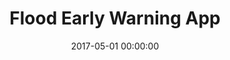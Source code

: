 ---
layout: inner
position: left
title: 'Flood Early Warning App'
lead_text: 'An Android app displaying real-time information on the water level of rivers in Jakarta.I worked on the frontend side / mobile app.'
tags: ['Java', 'Android SDK', 'OData']
featured_image: ['/img/posts/ews1-min.png','/img/posts/ews2-min.png']
date: 2017-05-01 00:00:00
categories: ['Android']
project_link: 'https://play.google.com/store/apps/details?id=com.dinassdadki1.ews'
button_icon: 'fab fa-google-play'
button_text: 'View on playstore'
order: 13
visible: 1
company: 'Aditya Arta Abadi, PT'
---